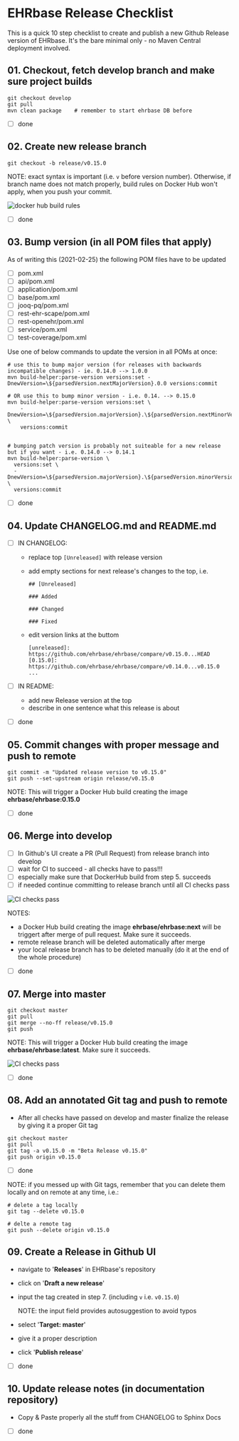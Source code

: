 # EHRbase Release Checklist

This is a quick 10 step checklist to create and publish a new Github Release version of EHRbase. It's the bare minimal only - no Maven Central deployment involved. 

## 01. Checkout, fetch develop branch and make sure project builds

```    
git checkout develop
git pull
mvn clean package    # remember to start ehrbase DB before
```

- [ ] done

## 02. Create new release branch 

```
git checkout -b release/v0.15.0
```
NOTE: exact syntax is important (i.e. `v` before version number). Otherwise, if branch name does not match properly, build rules on Docker Hub won't apply, when you push your commit.

![docker hub build rules](img/release_dockerhub_autobuilds.png)

- [ ] done

## 03. Bump version (in all POM files that apply)

As of writing this (2021-02-25) the following POM files have to be updated
- [ ] pom.xml    
- [ ] api/pom.xml 
- [ ] application/pom.xml 
- [ ] base/pom.xml 
- [ ] jooq-pq/pom.xml 
- [ ] rest-ehr-scape/pom.xml 
- [ ] rest-openehr/pom.xml 
- [ ] service/pom.xml 
- [ ] test-coverage/pom.xml

Use one of below commands to update the version in all POMs at once:

```
# use this to bump major version (for releases with backwards incompatible changes) - ie. 0.14.0 --> 1.0.0
mvn build-helper:parse-version versions:set -DnewVersion=\${parsedVersion.nextMajorVersion}.0.0 versions:commit

# OR use this to bump minor version - i.e. 0.14. --> 0.15.0
mvn build-helper:parse-version versions:set \
    -DnewVersion=\${parsedVersion.majorVersion}.\${parsedVersion.nextMinorVersion}.0 \
    versions:commit


# bumping patch version is probably not suiteable for a new release but if you want - i.e. 0.14.0 --> 0.14.1
mvn build-helper:parse-version \
  versions:set \
  -DnewVersion=\${parsedVersion.majorVersion}.\${parsedVersion.minorVersion}.\${parsedVersion.nextIncrementalVersion} \
  versions:commit
```

- [ ] done 
    

## 04. Update CHANGELOG.md and README.md

- [ ] IN CHANGELOG:
    - replace top `[Unreleased]` with release version
    - add empty sections for next release's changes to the top, i.e.
        
        ```
        ## [Unreleased]

        ### Added

        ### Changed

        ### Fixed
        ```
    - edit version links at the buttom

        ```
        [unreleased]: https://github.com/ehrbase/ehrbase/compare/v0.15.0...HEAD
        [0.15.0]: https://github.com/ehrbase/ehrbase/compare/v0.14.0...v0.15.0
        ...
        ```

- [ ] IN README:
    - add new Release version at the top
    - describe in one sentence what this release is about

- [ ] done
    

## 05. Commit changes with proper message and push to remote
    
```
git commit -m "Updated release version to v0.15.0"
git push --set-upstream origin release/v0.15.0
```

NOTE: This will trigger a Docker Hub build creating the image **ehrbase/ehrbase:0.15.0**

- [ ] done

## 06. Merge into develop

- [ ] In Github's UI create a PR (Pull Request) from release branch into develop
- [ ] wait for CI to succeed - all checks have to pass!!!
- [ ] especially make sure that DockerHub build from step 5. succeeds
- [ ] if needed continue committing to release branch until all CI checks pass

![CI checks pass](img/release_pr_checks_pass.png)

NOTES:
- a Docker Hub build creating the image **ehrbase/ehrbase:next** will be triggert after merge of pull request. Make sure it succeeds.
- remote release branch will be deleted automatically after merge
- your local release branch has to be deleted manually (do it at the end of the whole procedure)

- [ ] done

## 07. Merge into master

```
git checkout master
git pull
git merge --no-ff release/v0.15.0
git push
```

NOTE: This will trigger a Docker Hub build creating the image **ehrbase/ehrbase:latest**. Make sure it succeeds.

![CI checks pass](img/release_dockerhub_build_progress.png)

- [ ] done

## 08. Add an annotated Git tag and push to remote

- After all checks have passed on develop and master finalize the release by giving it a proper Git tag

```
git checkout master
git pull
git tag -a v0.15.0 -m "Beta Release v0.15.0"
git push origin v0.15.0
```
- [ ] done

NOTE: if you messed up with Git tags, remember that you can delete them locally and on remote at any time, i.e.:
```
# delete a tag locally
git tag --delete v0.15.0

# delte a remote tag
git push --delete origin v0.15.0
```
    
## 09. Create a Release in Github UI

- navigate to '**Releases**' in EHRbase's repository
- click on '**Draft a new release**'
- input the tag created in step 7. (including `v` i.e. `v0.15.0`)

    NOTE: the input field provides autosuggestion to avoid typos

- select '**Target: master**'
- give it a proper description
- click '**Publish release**'

- [ ] done


## 10. Update release notes (in documentation repository)

- Copy & Paste properly all the stuff from CHANGELOG to Sphinx Docs

- [ ] done 
